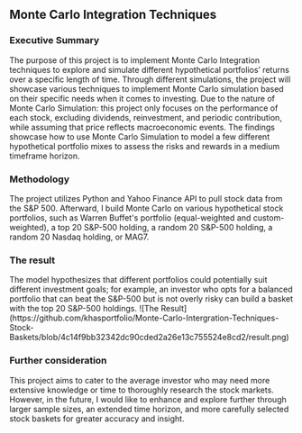 <h2> Monte Carlo Integration Techniques </h2>
<h3> Executive Summary </h3>
The purpose of this project is to implement
Monte Carlo Integration techniques to explore
and simulate different hypothetical portfolios’
returns over a specific length of time. Through
different simulations, the project will showcase
various techniques to implement Monte Carlo
simulation based on their specific needs when it
comes to investing. Due to the nature of Monte
Carlo Simulation: this project only focuses on
the performance of each stock, excluding dividends,
reinvestment, and periodic contribution,
while assuming that price reflects macroeconomic
events. The findings showcase how to
use Monte Carlo Simulation to model a few different
hypothetical portfolio mixes to assess the
risks and rewards in a medium timeframe horizon.


<h3> Methodology </h3>
The project utilizes Python and Yahoo Finance API to pull stock data from the S&P 500. Afterward, I build Monte Carlo on various hypothetical stock portfolios, such as Warren Buffet's portfolio (equal-weighted and custom-weighted), a top 20 S&P-500 holding, a random 20 S&P-500 holding, a random 20 Nasdaq holding, or MAG7. 

<h3> The result </h3>
The model hypothesizes that different portfolios could potentially suit different investment goals; for example, an investor who opts for a balanced portfolio that can beat the S&P-500 but is not overly risky can build a basket with the top 20 S&P-500 holdings. 
![The Result](https://github.com/khasportfolio/Monte-Carlo-Intergration-Techniques-Stock-Baskets/blob/4c14f9bb32342dc90cded2a26e13c755524e8cd2/result.png)

<h3> Further consideration </h3>
This project aims to cater to the average investor who may need more extensive knowledge or time to thoroughly research the stock markets. However, in the future, I would like to enhance and explore further through larger sample sizes, an extended time horizon, and more carefully selected stock baskets for greater accuracy and insight.
